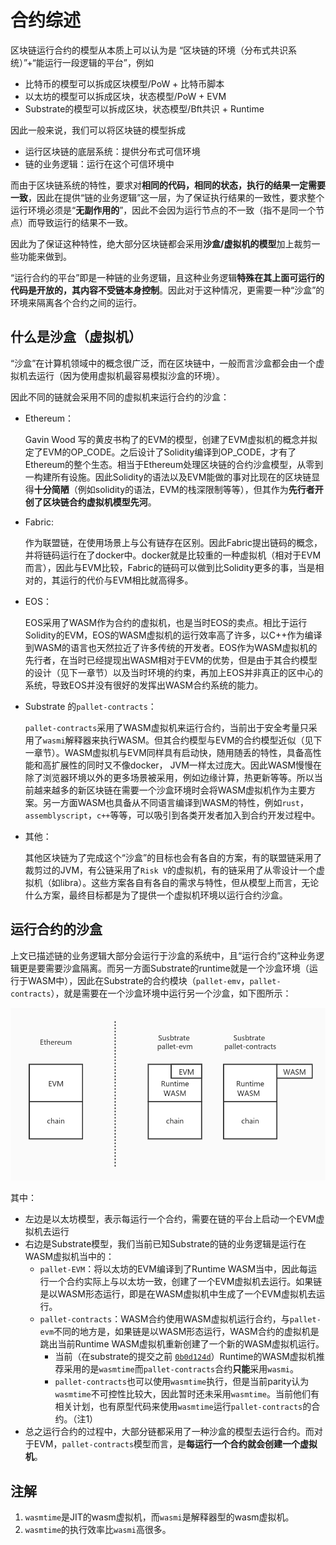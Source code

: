 # 合约综述

区块链运行合约的模型从本质上可以认为是 “区块链的环境（分布式共识系统）”+“能运行一段逻辑的平台”，例如

* 比特币的模型可以拆成区块模型/PoW + 比特币脚本
* 以太坊的模型可以拆成区块，状态模型/PoW + EVM
* Substrate的模型可以拆成区块，状态模型/Bft共识 + Runtime

因此一般来说，我们可以将区块链的模型拆成

* 运行区块链的底层系统：提供分布式可信环境
* 链的业务逻辑：运行在这个可信环境中

而由于区块链系统的特性，要求对**相同的代码，相同的状态，执行的结果一定需要一致**，因此在提供“链的业务逻辑”这一层，为了保证执行结果的一致性，要求整个运行环境必须是“**无副作用的**”，因此不会因为运行节点的不一致（指不是同一个节点）而导致运行的结果不一致。

因此为了保证这种特性，绝大部分区块链都会采用**沙盒/虚拟机的模型**加上裁剪一些功能来做到。

“运行合约的平台”即是一种链的业务逻辑，且这种业务逻辑**特殊在其上面可运行的代码是开放的，其内容不受链本身控制**。因此对于这种情况，更需要一种“沙盒”的环境来隔离各个合约之间的运行。

## 什么是沙盒（虚拟机）

“沙盒”在计算机领域中的概念很广泛，而在区块链中，一般而言沙盒都会由一个虚拟机去运行（因为使用虚拟机最容易模拟沙盒的环境）。

因此不同的链就会采用不同的虚拟机来运行合约的沙盒：
* Ethereum：

    Gavin Wood 写的黄皮书构了的EVM的模型，创建了EVM虚拟机的概念并拟定了EVM的OP_CODE。之后设计了Solidity编译到OP_CODE，才有了Ethereum的整个生态。相当于Ethereum处理区块链的合约沙盒模型，从零到一构建所有设施。因此Solidity的语法以及EVM能做的事对比现在的区块链显得**十分简陋**（例如solidity的语法，EVM的栈深限制等等），但其作为**先行者开创了区块链合约虚拟机模型先河**。

* Fabric:

    作为联盟链，在使用场景上与公有链存在区别。因此Fabric提出链码的概念，并将链码运行在了docker中。docker就是比较重的一种虚拟机（相对于EVM而言），因此与EVM比较，Fabric的链码可以做到比Solidity更多的事，当是相对的，其运行的代价与EVM相比就高得多。

* EOS：

    EOS采用了WASM作为合约的虚拟机，也是当时EOS的卖点。相比于运行Solidity的EVM，EOS的WASM虚拟机的运行效率高了许多，以C++作为编译到WASM的语言也天然拉近了许多传统的开发者。EOS作为WASM虚拟机的先行者，在当时已经提现出WASM相对于EVM的优势，但是由于其合约模型的设计（见下一章节）以及当时环境的约束，再加上EOS并非真正的区中心的系统，导致EOS并没有很好的发挥出WASM合约系统的能力。

* Substrate 的`pallet-contracts`：

    `pallet-contracts`采用了WASM虚拟机来运行合约，当前出于安全考量只采用了`wasmi`解释器来执行WASM。但其合约模型与EVM的合约模型近似（见下一章节）。WASM虚拟机与EVM同样具有启动快，随用随丢的特性，具备高性能和高扩展性的同时又不像docker， JVM一样太过庞大。因此WASM慢慢在除了浏览器环境以外的更多场景被采用，例如边缘计算，热更新等等。所以当前越来越多的新区块链在需要一个沙盒环境时会将WASM虚拟机作为主要方案。另一方面WASM也具备从不同语言编译到WASM的特性，例如`rust`，`assemblyscript`，`c++`等等，可以吸引到各类开发者加入到合约开发过程中。

* 其他：

    其他区块链为了完成这个“沙盒”的目标也会有各自的方案，有的联盟链采用了裁剪过的JVM，有公链采用了`Risk V`的虚拟机，有的链采用了从零设计一个虚拟机（如libra）。这些方案各自有各自的需求与特性，但从模型上而言，无论什么方案，最终目标都是为了提供一个虚拟机环境以运行合约沙盒。


## 运行合约的沙盒

上文已描述链的业务逻辑大部分会运行于沙盒的系统中，且“运行合约”这种业务逻辑更是要需要沙盒隔离。而另一方面Substrate的runtime就是一个沙盒环境（运行于WASM中），因此在Substrate的合约模块（`pallet-emv`，`pallet-contracts`），就是需要在一个沙盒环境中运行另一个沙盒，如下图所示：

![](./imgs/contracts_overview_module.jpg)

其中：
* 左边是以太坊模型，表示每运行一个合约，需要在链的平台上启动一个EVM虚拟机去运行
* 右边是Substrate模型，我们当前已知Substrate的链的业务逻辑是运行在WASM虚拟机当中的：
    * `pallet-EVM`：将以太坊的EVM编译到了Runtime WASM当中，因此每运行一个合约实际上与以太坊一致，创建了一个EVM虚拟机去运行。如果链是以WASM形态运行，即是在WASM虚拟机中生成了一个EVM虚拟机去运行。
    * `pallet-contracts`：WASM合约使用WASM虚拟机运行合约，与`pallet-evm`不同的地方是，如果链是以WASM形态运行，WASM合约的虚拟机是跳出当前Runtime WASM虚拟机重新创建了一个新的WASM虚拟机运行。
        * 当前（在substrate的提交之前 [`0b0d124d`](https://github.com/paritytech/substrate/commit/0b0d124d5f9be89f614f2be8e9da038fcb9f540e)）Runtime的WASM虚拟机推荐采用的是`wasmtime`而`pallet-contracts`合约**只能**采用`wasmi`。
        * `pallet-contracts`也可以使用`wasmtime`执行，但是当前parity认为`wasmtime`不可控性比较大，因此暂时还未采用`wasmtime`。当前他们有相关计划，也有原型代码来使用`wasmtime`运行`pallet-contracts`的合约。（注1）
* 总之运行合约的过程中，大部分链都采用了一种沙盒的模型去运行合约。而对于EVM，`pallet-contracts`模型而言，是**每运行一个合约就会创建一个虚拟机**。

## 注解
1. `wasmtime`是JIT的wasm虚拟机，而`wasmi`是解释器型的wasm虚拟机。
2. `wasmtime`的执行效率比`wasmi`高很多。
